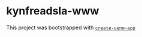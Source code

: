 # kynfreadsla-www

This project was bootstrapped with [`create-ueno-app`](https://github.com/ueno-llc/create-ueno-app)